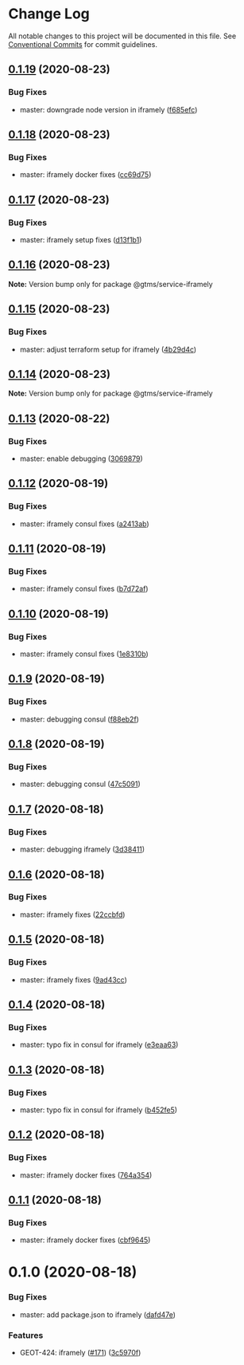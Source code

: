 # Change Log

All notable changes to this project will be documented in this file.
See [Conventional Commits](https://conventionalcommits.org) for commit guidelines.

## [0.1.19](https://github.com/mariusz-kabala/gtms-backend/compare/@gtms/service-iframely@0.1.18...@gtms/service-iframely@0.1.19) (2020-08-23)


### Bug Fixes

* master: downgrade node version in iframely ([f685efc](https://github.com/mariusz-kabala/gtms-backend/commit/f685efcee59e8c85f3eb9a2e348d16ce1efe8d8d))





## [0.1.18](https://github.com/mariusz-kabala/gtms-backend/compare/@gtms/service-iframely@0.1.17...@gtms/service-iframely@0.1.18) (2020-08-23)


### Bug Fixes

* master: iframely docker fixes ([cc69d75](https://github.com/mariusz-kabala/gtms-backend/commit/cc69d75e632807f3e0ad6aadbb4f6f86347a1a25))





## [0.1.17](https://github.com/mariusz-kabala/gtms-backend/compare/@gtms/service-iframely@0.1.16...@gtms/service-iframely@0.1.17) (2020-08-23)


### Bug Fixes

* master: iframely setup fixes ([d13f1b1](https://github.com/mariusz-kabala/gtms-backend/commit/d13f1b18daa3e133ade26e994e64da0f804ec5ca))





## [0.1.16](https://github.com/mariusz-kabala/gtms-backend/compare/@gtms/service-iframely@0.1.15...@gtms/service-iframely@0.1.16) (2020-08-23)

**Note:** Version bump only for package @gtms/service-iframely





## [0.1.15](https://github.com/mariusz-kabala/gtms-backend/compare/@gtms/service-iframely@0.1.14...@gtms/service-iframely@0.1.15) (2020-08-23)


### Bug Fixes

* master: adjust terraform setup for iframely ([4b29d4c](https://github.com/mariusz-kabala/gtms-backend/commit/4b29d4cc87ec442eeda7e44fe187106571d01fec))





## [0.1.14](https://github.com/mariusz-kabala/gtms-backend/compare/@gtms/service-iframely@0.1.13...@gtms/service-iframely@0.1.14) (2020-08-23)

**Note:** Version bump only for package @gtms/service-iframely





## [0.1.13](https://github.com/mariusz-kabala/gtms-backend/compare/@gtms/service-iframely@0.1.12...@gtms/service-iframely@0.1.13) (2020-08-22)


### Bug Fixes

* master: enable debugging ([3069879](https://github.com/mariusz-kabala/gtms-backend/commit/306987984d73d058d7190050475dec9c0381c37c))





## [0.1.12](https://github.com/mariusz-kabala/gtms-backend/compare/@gtms/service-iframely@0.1.11...@gtms/service-iframely@0.1.12) (2020-08-19)


### Bug Fixes

* master: iframely consul fixes ([a2413ab](https://github.com/mariusz-kabala/gtms-backend/commit/a2413abb510af7db045960d85332674996c5e8d1))





## [0.1.11](https://github.com/mariusz-kabala/gtms-backend/compare/@gtms/service-iframely@0.1.10...@gtms/service-iframely@0.1.11) (2020-08-19)


### Bug Fixes

* master: iframely consul fixes ([b7d72af](https://github.com/mariusz-kabala/gtms-backend/commit/b7d72afdd692461754a8b6a0badb1eee21c20f0e))





## [0.1.10](https://github.com/mariusz-kabala/gtms-backend/compare/@gtms/service-iframely@0.1.9...@gtms/service-iframely@0.1.10) (2020-08-19)


### Bug Fixes

* master: iframely consul fixes ([1e8310b](https://github.com/mariusz-kabala/gtms-backend/commit/1e8310b1bed295fce9fcd5f456ebe65af0262faa))





## [0.1.9](https://github.com/mariusz-kabala/gtms-backend/compare/@gtms/service-iframely@0.1.8...@gtms/service-iframely@0.1.9) (2020-08-19)


### Bug Fixes

* master: debugging consul ([f88eb2f](https://github.com/mariusz-kabala/gtms-backend/commit/f88eb2ff7b999757ce1f6efdd4b17d15f04673ef))





## [0.1.8](https://github.com/mariusz-kabala/gtms-backend/compare/@gtms/service-iframely@0.1.7...@gtms/service-iframely@0.1.8) (2020-08-19)


### Bug Fixes

* master: debugging consul ([47c5091](https://github.com/mariusz-kabala/gtms-backend/commit/47c5091deae03def413d9b9791739fd58ff31527))





## [0.1.7](https://github.com/mariusz-kabala/gtms-backend/compare/@gtms/service-iframely@0.1.6...@gtms/service-iframely@0.1.7) (2020-08-18)


### Bug Fixes

* master: debugging iframely ([3d38411](https://github.com/mariusz-kabala/gtms-backend/commit/3d38411c89d828ca2f862558c9fee7ae987574ab))





## [0.1.6](https://github.com/mariusz-kabala/gtms-backend/compare/@gtms/service-iframely@0.1.5...@gtms/service-iframely@0.1.6) (2020-08-18)


### Bug Fixes

* master: iframely fixes ([22ccbfd](https://github.com/mariusz-kabala/gtms-backend/commit/22ccbfd3a7a896264301409db6481bf928456077))





## [0.1.5](https://github.com/mariusz-kabala/gtms-backend/compare/@gtms/service-iframely@0.1.4...@gtms/service-iframely@0.1.5) (2020-08-18)


### Bug Fixes

* master: iframely fixes ([9ad43cc](https://github.com/mariusz-kabala/gtms-backend/commit/9ad43cc28c6dd1b477b2f99522b5541170f0ca2e))





## [0.1.4](https://github.com/mariusz-kabala/gtms-backend/compare/@gtms/service-iframely@0.1.3...@gtms/service-iframely@0.1.4) (2020-08-18)


### Bug Fixes

* master: typo fix in consul for iframely ([e3eaa63](https://github.com/mariusz-kabala/gtms-backend/commit/e3eaa63303eca5604465dc2fffcd3ddd29f6d874))





## [0.1.3](https://github.com/mariusz-kabala/gtms-backend/compare/@gtms/service-iframely@0.1.2...@gtms/service-iframely@0.1.3) (2020-08-18)


### Bug Fixes

* master: typo fix in consul for iframely ([b452fe5](https://github.com/mariusz-kabala/gtms-backend/commit/b452fe5853670dbeeeee76bb89fdcaa22c86bc68))





## [0.1.2](https://github.com/mariusz-kabala/gtms-backend/compare/@gtms/service-iframely@0.1.1...@gtms/service-iframely@0.1.2) (2020-08-18)


### Bug Fixes

* master: iframely docker fixes ([764a354](https://github.com/mariusz-kabala/gtms-backend/commit/764a3547939e83a75f22aef468d11705ca4fe3a6))





## [0.1.1](https://github.com/mariusz-kabala/gtms-backend/compare/@gtms/service-iframely@0.1.0...@gtms/service-iframely@0.1.1) (2020-08-18)


### Bug Fixes

* master: iframely docker fixes ([cbf9645](https://github.com/mariusz-kabala/gtms-backend/commit/cbf9645cd11001b91d33bc8a325f87e8e5f5637d))





# 0.1.0 (2020-08-18)


### Bug Fixes

* master: add package.json to iframely ([dafd47e](https://github.com/mariusz-kabala/gtms-backend/commit/dafd47ea3d844e27d435c6a4ac64fab19c280675))


### Features

* GEOT-424: iframely ([#171](https://github.com/mariusz-kabala/gtms-backend/issues/171)) ([3c5970f](https://github.com/mariusz-kabala/gtms-backend/commit/3c5970f2083fd34f0365269daf5b2f1c4d350e4d))

